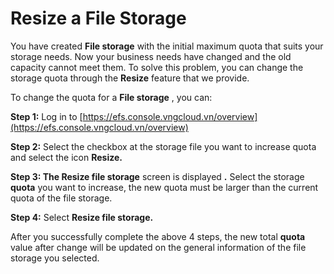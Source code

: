 # Resize a File Storage

You have created **File storage** with the initial maximum quota that suits your storage needs. Now your business needs have changed and the old capacity cannot meet them. To solve this problem, you can change the storage quota through the **Resize** feature that we provide.

To change the quota for a **File storage** , you can:

**Step 1:** Log in to [https://efs.console.vngcloud.vn/overview](https://efs.console.vngcloud.vn/overview)

**Step 2:** Select the checkbox at the storage file you want to increase quota and select the icon **Resize.**

**Step 3: The Resize file storage** screen is displayed **.** Select the storage **quota** you want to increase, the new quota must be larger than the current quota of the file storage.

**Step 4:** Select **Resize file storage.**

After you successfully complete the above 4 steps, the new total **quota** value after change will be updated on the general information of the file storage you selected.
